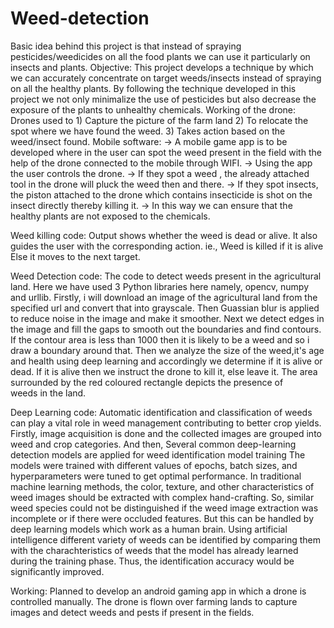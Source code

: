 # Weed-detection
 Basic idea behind this project is that instead of spraying pesticides/weedicides on all the food plants we can use it particularly on insects and plants. 
Objective:
This project develops a technique by which we can accurately concentrate on target weeds/insects instead of spraying on all the healthy plants.
By following the technique developed in this project we not only minimalize the use of pesticides but also decrease the exposure of the plants to unhealthy chemicals.
Working of the drone:
Drones used to  1) Capture the picture of the farm land
                2)  To relocate the spot where we have found the weed.
                3) Takes action based on the weed/insect found.
 Mobile software:
 -> A mobile game app is to be developed where in the user can spot the weed present in the field with the help of the drone connected to the mobile through WIFI.
-> Using the app the user controls the drone.
-> If they spot a weed , the already attached tool in the drone will pluck the weed then and there.
-> If they spot insects, the piston attached to the drone which contains insecticide is shot on the insect directly thereby killing it.
-> In this way we can ensure that the healthy plants are not exposed to the chemicals.

Weed killing code:
Output shows whether the weed is dead or alive.
It also guides the user with the corresponding action.
ie.,
Weed is killed if it is alive
Else it moves to the next target.

Weed Detection code:
The code to detect weeds present in the agricultural land. 
Here we have used 3 Python libraries here namely, opencv, numpy and urllib.
Firstly, i will download an image of the agricultural land from the specified url and convert that into grayscale.
Then Guassian blur is applied to reduce noise in the image and make it smoother. Next we detect edges in the image and fill the gaps to smooth out the boundaries and find contours. If the contour area is less than 1000 then it is likely to be a weed and so i draw a boundary around that. 
Then we analyze the size of the weed,it's age and health using deep learning and accordingly we determine if it is alive or dead. If it is alive then we instruct the drone to kill it, else leave it.
The area surrounded by the red coloured rectangle depicts the presence of weeds in the land.

Deep Learning code:
Automatic identification and classification of weeds can play a vital role in weed management contributing to better crop yields.
Firstly, image acquisition is done and the collected images are grouped into weed and crop categories. And then,
Several common deep-learning detection models are applied for weed identification model training
The models were trained with different values of epochs, batch sizes, and hyperparameters were tuned to get optimal performance.
In traditional machine learning methods, the color, texture, and other characteristics of weed images should be extracted with complex hand-crafting. So, similar weed species could not be distinguished if the weed image extraction was incomplete or if there were occluded features. But this can be handled by deep learning models which work as a human brain. Using artificial intelligence different variety of weeds can be identified by comparing them with the charachteristics of weeds that the model has already learned during the training phase. Thus, the identification accuracy would be significantly improved.

Working:
Planned to develop an android gaming app in which a drone is controlled manually. The drone is flown over farming lands to capture images and detect weeds and pests if present in the fields.
